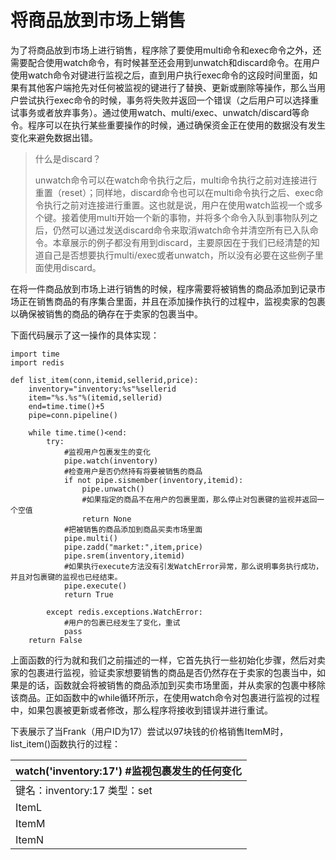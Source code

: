 # 将商品放到市场上销售

为了将商品放到市场上进行销售，程序除了要使用multi命令和exec命令之外，还需要配合使用watch命令，有时候甚至还会用到unwatch和discard命令。在用户使用watch命令对键进行监视之后，直到用户执行exec命令的这段时间里面，如果有其他客户端抢先对任何被监视的键进行了替换、更新或删除等操作，那么当用户尝试执行exec命令的时候，事务将失败并返回一个错误（之后用户可以选择重试事务或者放弃事务）。通过使用watch、multi/exec、unwatch/discard等命令。程序可以在执行某些重要操作的时候，通过确保资金正在使用的数据没有发生变化来避免数据出错。

> 什么是discard？
>
> unwatch命令可以在watch命令执行之后，multi命令执行之前对连接进行重置（reset）；同样地，discard命令也可以在multi命令执行之后、exec命令执行之前对连接进行重置。这也就是说，用户在使用watch监视一个或多个键。接着使用multi开始一个新的事物，并将多个命令入队到事物队列之后，仍然可以通过发送discard命令来取消watch命令并清空所有已入队命令。本章展示的例子都没有用到discard，主要原因在于我们已经清楚的知道自己是否想要执行multi/exec或者unwatch，所以没有必要在这些例子里面使用discard。

在将一件商品放到市场上进行销售的时候，程序需要将被销售的商品添加到记录市场正在销售商品的有序集合里面，并且在添加操作执行的过程中，监视卖家的包裹以确保被销售的商品的确存在于卖家的包裹当中。

下面代码展示了这一操作的具体实现：

```
import time
import redis

def list_item(conn,itemid,sellerid,price):
    inventory="inventory:%s"%sellerid
    item="%s.%s"%(itemid,sellerid)
    end=time.time()+5
    pipe=conn.pipeline()

    while time.time()<end:
        try:
            #监视用户包裹发生的变化
            pipe.watch(inventory)
            #检查用户是否仍然持有将要被销售的商品
            if not pipe.sismember(inventory,itemid):
                pipe.unwatch()
                #如果指定的商品不在用户的包裹里面，那么停止对包裹键的监视并返回一个空值
                return None
            #把被销售的商品添加到商品买卖市场里面
            pipe.multi()
            pipe.zadd("market:",item,price)
            pipe.srem(inventory,itemid)
            #如果执行execute方法没有引发WatchError异常，那么说明事务执行成功，并且对包裹键的监视也已经结束。
            pipe.execute()
            return True

        except redis.exceptions.WatchError:
            #用户的包裹已经发生了变化，重试
            pass
    return False
```

上面函数的行为就和我们之前描述的一样，它首先执行一些初始化步骤，然后对卖家的包裹进行监视，验证卖家想要销售的商品是否仍然存在于卖家的包裹当中，如果是的话，函数就会将被销售的商品添加到买卖市场里面，并从卖家的包裹中移除该商品。正如函数中的while循环所示，在使用watch命令对包裹进行监视的过程中，如果包裹被更新或者修改，那么程序将接收到错误并进行重试。

下表展示了当Frank（用户ID为17）尝试以97块钱的价格销售ItemM时，list\_item\(\)函数执行的过程：

| watch\('inventory:17'\)    \#监视包裹发生的任何变化 |
| :--- |
| 键名：inventory:17   类型：set |
| ItemL |
| ItemM |
| ItemN |



